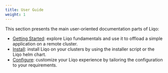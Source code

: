 ```yaml
---
title: User Guide
weight: 1
---
```


This section presents the main user-oriented documentation parts of Liqo:

* [Getting Started](./gettingstarted): explore Liqo fundamentals and use it to offload a simple application on a remote cluster.
* [Install](./installation): install Liqo on your clusters by using the installer script or the Liqo helm chart.
* [Configure](./configure): customize your Liqo experience by tailoring the configuration to your requirements.